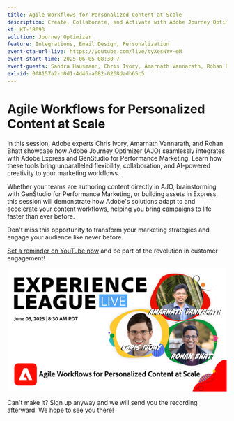 ```yaml
---
title: Agile Workflows for Personalized Content at Scale
description: Create, Collaborate, and Activate with Adobe Journey Optimizer, Adobe Express, and Adobe GenStudio for Performance Marketing.
kt: KT-18093
solution: Journey Optimizer
feature: Integrations, Email Design, Personalization
event-cta-url-live: https://youtube.com/live/tyXesNYv-eM
event-start-time: 2025-06-05 08:30-7
event-guests: Sandra Hausmann, Chris Ivory, Amarnath Vannarath, Rohan Bhatt
exl-id: 0f8157a2-b0d1-4d46-a682-0268dadb65c5
---
```

# Agile Workflows for Personalized Content at Scale

In this session, Adobe experts Chris Ivory, Amarnath Vannarath, and Rohan Bhatt showcase how Adobe Journey Optimizer (AJO) seamlessly integrates with Adobe Express and GenStudio for Performance Marketing. Learn how these tools bring unparalleled flexibility, collaboration, and AI-powered creativity to your marketing workflows.

Whether your teams are authoring content directly in AJO, brainstorming with GenStudio for Performance Marketing, or building assets in Express, this session will demonstrate how Adobe's solutions adapt to and accelerate your content workflows, helping you bring campaigns to life faster than ever before.

Don't miss this opportunity to transform your marketing strategies and engage your audience like never before. 

[Set a reminder on YouTube now](https://youtube.com/live/tyXesNYv-eM) and be part of the revolution in customer engagement!

![webbanner](/help/experience-league-live/assets/WebBannerExLLive-June05-2025.png)

Can't make it? Sign up anyway and we will send you the recording afterward. We hope to see you there!
